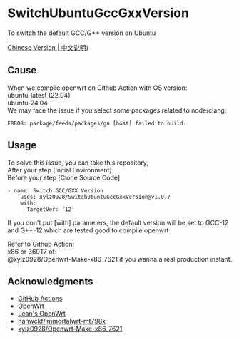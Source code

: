 # SwitchUbuntuGccGxxVersion
To switch the default GCC/G++ version on Ubuntu

[Chinese Version | 中文说明](https://github.com/xylz0928/SwitchUbuntuGccGxxVersion/blob/master/README_CN.md))

## Cause
When we compile openwrt on Github Action with OS version:  
    ubuntu-latest    (22.04)  
    ubuntu-24.04  
We may face the issue if you select some packages related to node/clang:  
  
`ERROR: package/feeds/packages/gn [host] failed to build.`  

## Usage
To solve this issue, you can take this repository,  
  After your step [Initial Environment]  
  Before your step [Clone Source Code]  
  
```
- name: Switch GCC/GXX Version
    uses: xylz0928/SwitchUbuntuGccGxxVersion@v1.0.7
    with:
      TargetVer: '12'
```

  If you don't put [with] parameters, the default version will be set to GCC-12 and G++-12 which are tested good to compile openwrt  

  Refer to Github Action:  
      x86 or 360T7 of:  
          @xylz0928/Openwrt-Make-x86_7621 if you wanna a real production instant.  

## Acknowledgments
  - [GitHub Actions](https://github.com/features/actions)
  - [OpenWrt](https://github.com/openwrt/openwrt)
  - [Lean's OpenWrt](https://github.com/coolsnowwolf/lede)
  - [hanwckf/immortalwrt-mt798x](https://github.com/hanwckf/immortalwrt-mt798x)
  - [xylz0928/Openwrt-Make-x86_7621](https://github.com/xylz0928/Openwrt-Make-x86_7621)
